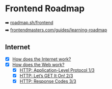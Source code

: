 # Frontend Roadmap

➡️ [roadmap.sh/frontend](https://roadmap.sh/frontend)\
➡️ [frontendmasters.com/guides/learning-roadmap](https://frontendmasters.com/guides/learning-roadmap)

## Internet

- [x] [How does the Internet work?](https://developer.mozilla.org/en-US/docs/Learn/Common_questions/How_does_the_Internet_work)
- [x] [How does the Web work?](https://developer.mozilla.org/en-US/docs/Learn/Getting_started_with_the_web/How_the_Web_works)
  - [x] [HTTP: Application-Level Protocol 1/3](https://dev.opera.com/articles/http-basic-introduction/)
  - [x] [HTTP: Let’s GET It On! 2/3](https://dev.opera.com/articles/http-lets-get-it-on/)
  - [x] [HTTP: Response Codes 3/3](https://dev.opera.com/articles/http-lets-get-it-on/)
